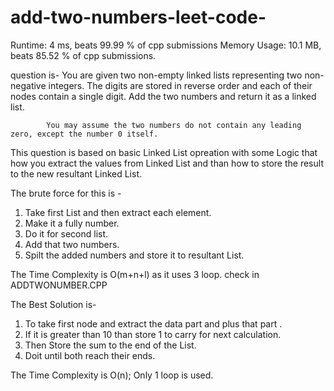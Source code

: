 # add-two-numbers-leet-code-


Runtime: 4 ms, beats 99.99 % of cpp submissions Memory Usage: 10.1 MB, beats 85.52 % of cpp submissions.


question is-
            You are given two non-empty linked lists representing two non-negative integers. The digits are stored in reverse order and               each of their nodes contain a single digit. Add the two numbers and return it as a linked list.

            You may assume the two numbers do not contain any leading zero, except the number 0 itself.
            
This question is based on basic Linked List opreation with some Logic that how you extract the values from Linked List 
and than how to store the result to the new resultant Linked List.

The brute force for this is -
  1. Take first List and then extract each element.
  2. Make it a fully number.
  3. Do it for second list.
  4. Add that two numbers.
  5. Spilt the added numbers and store it to resultant List.
  
  The Time Complexity is O(m+n+l) 
 as it uses 3 loop. 
 check in ADDTWONUMBER.CPP
 
The Best Solution is-
  1. To take first node and extract the data part and plus that part .
  2. If it is greater than 10 than store 1 to carry for next calculation.
  3. Then Store the sum to the end of the List.
  4. Doit until both reach their ends.
  
  The Time Complexity is O(n);
  Only 1 loop is used.
